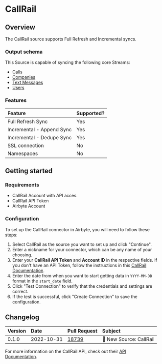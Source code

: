 # CallRail

## Overview

The CallRail source supports Full Refresh and Incremental syncs. 

### Output schema

This Source is capable of syncing the following core Streams:

* [Calls](https://apidocs.callrail.com/#calls)
* [Companies](https://apidocs.callrail.com/#companies)
* [Text Messages](https://apidocs.callrail.com/#text-messages)
* [Users](https://apidocs.callrail.com/#users)


### Features

| Feature | Supported? |
| :--- |:-----------|
| Full Refresh Sync | Yes        |
| Incremental - Append Sync | Yes        |
| Incremental - Dedupe Sync | Yes        |
| SSL connection | No         |
| Namespaces | No         |

## Getting started

### Requirements

* CallRail Account with API acces
* CallRail API Token
* Airbyte Account

### Configuration

To set up the CallRail connector in Airbyte, you will need to follow these steps:

1. Select CallRail as the source you want to set up and click "Continue".
2. Enter a nickname for your connector, which can be any name of your choosing.
3. Enter your **CallRail API Token** and **Account ID** in the respective fields. If you don't have an API Token, follow the instructions in this [CallRail Documentation](https://apidocs.callrail.com/v3/#getting-started).
4. Enter the date from when you want to start getting data in `YYYY-MM-DD` format in the `start_date` field.
5. Click "Test Connection" to verify that the credentials and settings are correct.
6. If the test is successful, click "Create Connection" to save the configuration.

## Changelog

| Version | Date       | Pull Request                                            | Subject                           |
| :--- |:-----------|:--------------------------------------------------------|:----------------------------------|
| 0.1.0 | 2022-10-31 | [18739](https://github.com/airbytehq/airbyte/pull/18739) | 🎉 New Source: CallRail                  |

For more information on the CallRail API, check out their [API Documentation](https://apidocs.callrail.com/).